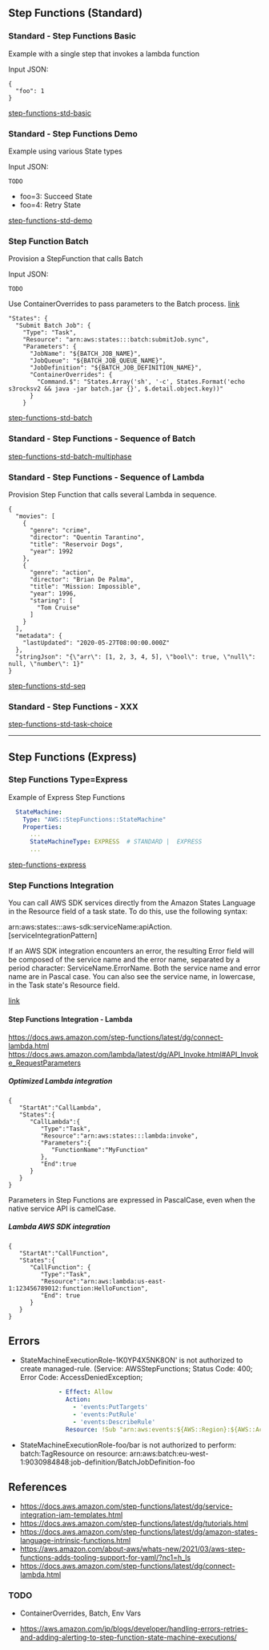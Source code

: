 
## Step Functions (Standard)


### Standard - Step Functions Basic

Example with a single step that invokes a lambda function

Input JSON:

```
{
  "foo": 1
}
```

[step-functions-std-basic](step-functions-std-basic.yaml)

### Standard - Step Functions Demo

Example using various State types

Input JSON:

```
TODO
```

- foo=3: Succeed State
- foo=4: Retry State

[step-functions-std-demo](step-functions-std-demo.yaml)

### Step Function Batch

Provision a StepFunction that calls Batch

Input JSON:

```
TODO
```

Use ContainerOverrides to pass parameters to the Batch process. [link](https://docs.aws.amazon.com/ja_jp/batch/latest/APIReference/API_ContainerOverrides.html)

```
"States": {
  "Submit Batch Job": {
    "Type": "Task",
    "Resource": "arn:aws:states:::batch:submitJob.sync",
    "Parameters": {
      "JobName": "${BATCH_JOB_NAME}",
      "JobQueue": "${BATCH_JOB_QUEUE_NAME}",
      "JobDefinition": "${BATCH_JOB_DEFINITION_NAME}",
      "ContainerOverrides": {
        "Command.$": "States.Array('sh', '-c', States.Format('echo s3rocksv2 && java -jar batch.jar {}', $.detail.object.key))"
      }
    }
```

[step-functions-std-batch](step-functions-std-batch.yaml)

### Standard - Step Functions - Sequence of Batch

[step-functions-std-batch-multiphase](step-functions-std-batch-multiphase.yaml)

### Standard - Step Functions - Sequence of Lambda

Provision Step Function that calls several Lambda in sequence.

```
{
  "movies": [
    {
      "genre": "crime",
      "director": "Quentin Tarantino",
      "title": "Reservoir Dogs",
      "year": 1992
    },
    {
      "genre": "action",
      "director": "Brian De Palma",
      "title": "Mission: Impossible",
      "year": 1996,
      "staring": [
        "Tom Cruise"
      ]
    }
  ],
  "metadata": {
    "lastUpdated": "2020-05-27T08:00:00.000Z"
  },
  "stringJson": "{\"arr\": [1, 2, 3, 4, 5], \"bool\": true, \"null\": null, \"number\": 1}"
}
```

[step-functions-std-seq](step-functions-std-seq.yaml)

### Standard - Step Functions - XXX

[step-functions-std-task-choice](step-functions-std-task-choice.yaml)

----------

## Step Functions (Express)

### Step Functions Type=Express

Example of Express Step Functions

```yaml
  StateMachine:
    Type: "AWS::StepFunctions::StateMachine"
    Properties:
      ...
      StateMachineType: EXPRESS  # STANDARD |  EXPRESS 
      ...
```

[step-functions-express](step-functions-express.yaml)

### Step Functions Integration

You can call AWS SDK services directly from the Amazon States Language in the Resource field of a task state. To do this, use the following syntax:

arn:aws:states:::aws-sdk:serviceName:apiAction.[serviceIntegrationPattern]

If an AWS SDK integration encounters an error, the resulting Error field will be composed of the service name and the error name, separated by a period character: ServiceName.ErrorName. Both the service name and error name are in Pascal case. You can also see the service name, in lowercase, in the Task state's Resource field.

[link](https://docs.aws.amazon.com/step-functions/latest/dg/supported-services-awssdk.html)

#### Step Functions Integration - Lambda

https://docs.aws.amazon.com/step-functions/latest/dg/connect-lambda.html
https://docs.aws.amazon.com/lambda/latest/dg/API_Invoke.html#API_Invoke_RequestParameters

##### Optimized Lambda integration

```
{  
   "StartAt":"CallLambda",
   "States":{  
      "CallLambda":{  
         "Type":"Task",
         "Resource":"arn:aws:states:::lambda:invoke",
         "Parameters":{  
            "FunctionName":"MyFunction"
         },
         "End":true
      }
   }
}
```

Parameters in Step Functions are expressed in PascalCase, even when the native service API is camelCase.

##### Lambda AWS SDK integration

```
{  
   "StartAt":"CallFunction",
   "States":{  
      "CallFunction": {  
         "Type":"Task",
         "Resource":"arn:aws:lambda:us-east-1:123456789012:function:HelloFunction",
         "End": true
      }
   }
}     
```

## Errors
- StateMachineExecutionRole-1K0YP4X5NK8ON' is not authorized to create managed-rule. (Service: AWSStepFunctions; Status Code: 400; Error Code: AccessDeniedException;

```yaml
              - Effect: Allow
                Action:
                  - 'events:PutTargets'
                  - 'events:PutRule'
                  - 'events:DescribeRule'
                Resource: !Sub "arn:aws:events:${AWS::Region}:${AWS::AccountId}:rule/StepFunctionsGetEventsForBatchJobsRule"
```

- StateMachineExecutionRole-foo/bar is not authorized to perform: batch:TagResource on resource: arn:aws:batch:eu-west-1:9030984848:job-definition/BatchJobDefinition-foo

## References

- https://docs.aws.amazon.com/step-functions/latest/dg/service-integration-iam-templates.html
- https://docs.aws.amazon.com/step-functions/latest/dg/tutorials.html
- https://docs.aws.amazon.com/step-functions/latest/dg/amazon-states-language-intrinsic-functions.html
- https://aws.amazon.com/about-aws/whats-new/2021/03/aws-step-functions-adds-tooling-support-for-yaml/?nc1=h_ls
- https://docs.aws.amazon.com/step-functions/latest/dg/connect-lambda.html



### TODO

- ContainerOverrides, Batch, Env Vars

- https://aws.amazon.com/jp/blogs/developer/handling-errors-retries-and-adding-alerting-to-step-function-state-machine-executions/